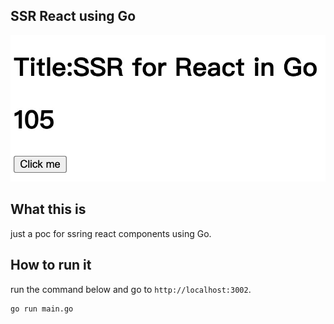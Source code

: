 ## SSR React using Go

![](assets/count.jpg)

## What this is

just a poc for ssring react components using Go.

## How to run it

run the command below and go to `http://localhost:3002`.

```
go run main.go
```